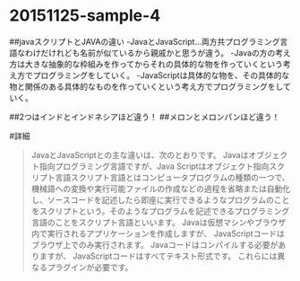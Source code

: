 # 20151125-sample-4
##javaスクリプトとJAVAの違い
-JavaとJavaScript…両方共プログラミング言語なわけだけれども名前が似ているから親戚かと思うが違う。
  -Javaの方の考え方は大きな抽象的な枠組みを作ってからそれの具体的な物を作っていくという考え方でプログラミングをしていく。
  -JavaScriptは具体的な物を、その具体的な物と関係のある具体的なものを作っていくという考え方でプログラミングをしていく。
  
##2つはインドとインドネシアほど違う！
##メロンとメロンパンほど違う！
  
#詳細
>JavaとJavaScriptとの主な違いは、次のとおりです。
>Javaはオブジェクト指向プログラミング言語ですが、Java Scriptはオブジェクト指向スクリプト言語スクリプト言語とはコンピュータプログラムの種類の一つで、機械語への変換や実行可能ファイルの作成などの過程を省略または自動化し、ソースコードを記述したら即座に実行できるようなプログラムのことをスクリプトという。そのようなプログラムを記述できるプログラミング言語のことをスクリプト言語といいます。
>Javaは仮想マシンやブラウザ内で実行されるアプリケーションを作成しますが、
>JavaScriptコードはブラウザ上でのみ実行されます。
>Javaコードはコンパイルする必要がありますが、
>JavaScriptコードはすべてテキスト形式です。
>これらには異なるプラグインが必要です。
